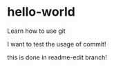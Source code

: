 # hello-world
Learn how to use git

I want to test the usage of commit!

this is done in readme-edit branch!
